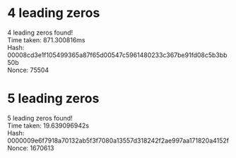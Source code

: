 # 4 leading zeros
4 leading zeros found!  
Time taken: 871.300816ms  
Hash: 00008cd3e1f105499365a87f65d00547c5961480233c367be91fd08c5b3bb50b  
Nonce: 75504

# 5 leading zeros
5 leading zeros found!  
Time taken: 19.639096942s  
Hash: 0000009e6f7918a70132ab5f3f7080a13557d318242f2ae997aa171820a4152f  
Nonce: 1670613
